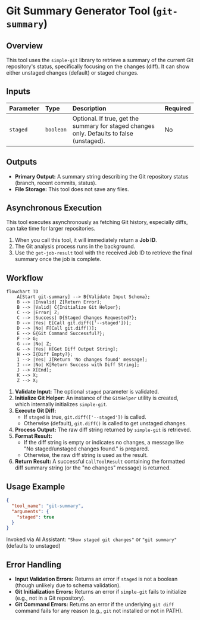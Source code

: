 # Git Summary Generator Tool (`git-summary`)

## Overview

This tool uses the `simple-git` library to retrieve a summary of the current Git repository's status, specifically focusing on the changes (diff). It can show either unstaged changes (default) or staged changes.

## Inputs

| Parameter | Type      | Description                                                                               | Required |
| :-------- | :-------- | :---------------------------------------------------------------------------------------- | :------- |
| `staged`  | `boolean` | Optional. If true, get the summary for staged changes only. Defaults to false (unstaged). | No       |

## Outputs

*   **Primary Output:** A summary string describing the Git repository status (branch, recent commits, status).
*   **File Storage:** This tool does not save any files.

## Asynchronous Execution

This tool executes asynchronously as fetching Git history, especially diffs, can take time for larger repositories.
1.  When you call this tool, it will immediately return a **Job ID**.
2.  The Git analysis process runs in the background.
3.  Use the `get-job-result` tool with the received Job ID to retrieve the final summary once the job is complete.

## Workflow

```mermaid
flowchart TD
    A[Start git-summary] --> B{Validate Input Schema};
    B --> |Invalid| Z[Return Error];
    B --> |Valid| C{Initialize Git Helper};
    C --> |Error| Z;
    C --> |Success| D{Staged Changes Requested?};
    D --> |Yes| E[Call git.diff(['--staged'])];
    D --> |No| F[Call git.diff()];
    E --> G{Git Command Successful?};
    F --> G;
    G --> |No| Z;
    G --> |Yes| H[Get Diff Output String];
    H --> I{Diff Empty?};
    I --> |Yes| J[Return 'No changes found' message];
    I --> |No| K[Return Success with Diff String];
    J --> X[End];
    K --> X;
    Z --> X;
```

1.  **Validate Input:** The optional `staged` parameter is validated.
2.  **Initialize Git Helper:** An instance of the `GitHelper` utility is created, which internally initializes `simple-git`.
3.  **Execute Git Diff:**
    *   If `staged` is true, `git.diff(['--staged'])` is called.
    *   Otherwise (default), `git.diff()` is called to get unstaged changes.
4.  **Process Output:** The raw diff string returned by `simple-git` is retrieved.
5.  **Format Result:**
    *   If the diff string is empty or indicates no changes, a message like "No staged/unstaged changes found." is prepared.
    *   Otherwise, the raw diff string is used as the result.
6.  **Return Result:** A successful `CallToolResult` containing the formatted diff summary string (or the "no changes" message) is returned.

## Usage Example

```json
{
  "tool_name": "git-summary",
  "arguments": {
    "staged": true 
  }
}
```

Invoked via AI Assistant:
`"Show staged git changes"` or `"git summary"` (defaults to unstaged)

## Error Handling

*   **Input Validation Errors:** Returns an error if `staged` is not a boolean (though unlikely due to schema validation).
*   **Git Initialization Errors:** Returns an error if `simple-git` fails to initialize (e.g., not in a Git repository).
*   **Git Command Errors:** Returns an error if the underlying `git diff` command fails for any reason (e.g., `git` not installed or not in PATH).
